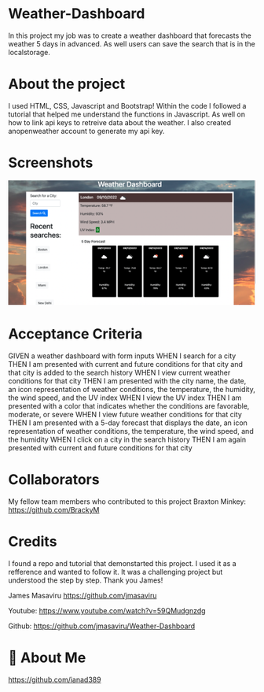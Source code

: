 # Weather-Dashboard
In this project my job was to create a weather dashboard that forecasts the weather 5 days in advanced. As well users can save the search that is in the localstorage.

# About the project
I used HTML, CSS, Javascript and Bootstrap!
Within the code I followed a tutorial that helped me understand the functions in Javascript. As well on how to link api keys to retreive data about the weather. I also created anopenweather account to generate my api key.


# Screenshots
![App Screenshot](/Screen%20Shot%202022-09-10%20at%205.36.45%20PM.png)
# Acceptance Criteria
GIVEN a weather dashboard with form inputs
WHEN I search for a city
THEN I am presented with current and future conditions for that city and that city is added to the search history
WHEN I view current weather conditions for that city
THEN I am presented with the city name, the date, an icon representation of weather conditions, the temperature, the humidity, the wind speed, and the UV index
WHEN I view the UV index
THEN I am presented with a color that indicates whether the conditions are favorable, moderate, or severe
WHEN I view future weather conditions for that city
THEN I am presented with a 5-day forecast that displays the date, an icon representation of weather conditions, the temperature, the wind speed, and the humidity
WHEN I click on a city in the search history
THEN I am again presented with current and future conditions for that city

# Collaborators

My fellow team members who contributed to this project
Braxton Minkey: https://github.com/BrackyM



# Credits
I found a repo and tutorial that demonstarted this project. I used it as a refference and wanted to follow it. It was a challenging project but understood the step by step. Thank you James!

James Masaviru
https://github.com/jmasaviru

Youtube:
https://www.youtube.com/watch?v=59QMudgnzdg

Github:
https://github.com/jmasaviru/Weather-Dashboard


# 🚀 About Me

https://github.com/ianad389
